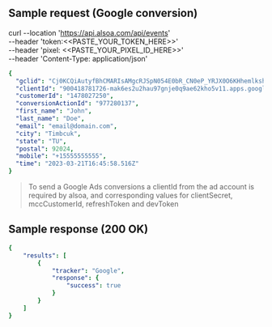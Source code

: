 ## Sample request (Google conversion)

curl --location 'https://api.alsoa.com/api/events' \
--header 'token:<<PASTE_YOUR_TOKEN_HERE>>' \
--header 'pixel: <<PASTE_YOUR_PIXEL_ID_HERE>>' \
--header 'Content-Type: application/json'

```yaml
{
  "gclid": "Cj0KCQiAutyfBhCMARIsAMgcRJSpN054E0bR_CN0eP_YRJX0O6KHhemlkshnX-h4FpxlptaPgYDJXK8aArX8EALw_wcB",
  "clientId": "900418781726-mak6es2u2hau97gnje0q9ae62kho5v11.apps.googleusercontent.com",
  "customerId": "1478027250",
  "conversionActionId": "977280137",
  "first_name": "John",
  "last_name": "Doe",
  "email": "email@domain.com",
  "city": "Timbcuk",
  "state": "TU",
  "postal": 92024,
  "mobile": "+15555555555",
  "time": "2023-03-21T16:45:58.516Z"
}
```
> To send a Google Ads conversions a clientId from the ad account is required by alsoa, and corresponding values for clientSecret, mccCustomerId, refreshToken and devToken

## Sample response (200 OK)

```yaml
{
    "results": [
        {
            "tracker": "Google",
            "response": {
                "success": true
            }
        }
    ]
}
```


